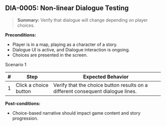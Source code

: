 ## **DIA-0005:** Non-linear Dialogue Testing  

> **Summary:** Verify that dialogue will change depending on player choices.  <br>

**Preconditions:** 

- Player is in a map, playing as a character of a story.
- Dialogue UI is active, and Dialogue interaction is ongoing.
- Choices are presented in the screen.

Scenario 1 

 | \# | Step | Expected Behavior | 
 |----|------|-------------------| 
 |  1 |   Click a choice button   | Verify that the choice button results on a different consequent dialogue lines.   | 

**Post-conditions:**  

 - Choice-based narrative should impact game content and story progression.
